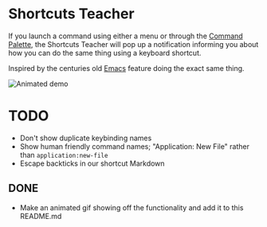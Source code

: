 # Shortcuts Teacher

If you launch a command using either a menu or through the [Command
Palette](https://atom.io/packages/command-palette), the Shortcuts Teacher will
pop up a notification informing you about how you can do the same thing using a
keyboard shortcut.

Inspired by the centuries old [Emacs](https://www.gnu.org/software/emacs/)
feature doing the exact same thing.

![Animated demo](https://github.com/walles/atom-shortcuts-teacher/raw/master/demo.gif)

# TODO
* Don't show duplicate keybinding names
* Show human friendly command names; "Application: New File" rather than
  `application:new-file`
* Escape backticks in our shortcut Markdown

## DONE
* Make an animated gif showing off the functionality and add it to this
  README.md
